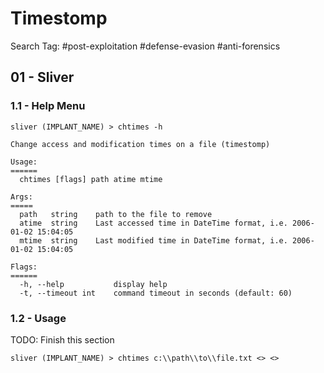# Timestomp

Search Tag: #post-exploitation #defense-evasion #anti-forensics

## 01 - Sliver

### 1.1 - Help Menu

```
sliver (IMPLANT_NAME) > chtimes -h

Change access and modification times on a file (timestomp)

Usage:
======
  chtimes [flags] path atime mtime

Args:
=====
  path   string    path to the file to remove
  atime  string    Last accessed time in DateTime format, i.e. 2006-01-02 15:04:05
  mtime  string    Last modified time in DateTime format, i.e. 2006-01-02 15:04:05

Flags:
======
  -h, --help           display help
  -t, --timeout int    command timeout in seconds (default: 60)
```

### 1.2 - Usage

TODO: Finish this section

`sliver (IMPLANT_NAME) > chtimes c:\\path\\to\\file.txt <> <>`